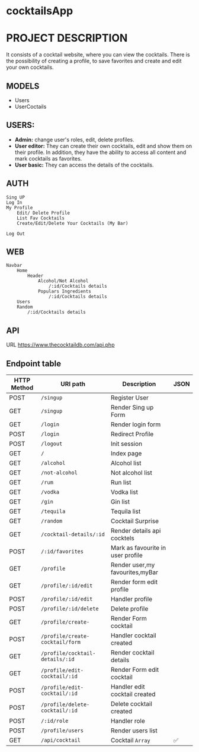 # cocktailsApp
# PROJECT DESCRIPTION

It consists of a cocktail website, where you can view the cocktails. There is the possibility of creating a profile, to save favorites and create and edit your own cocktails.

## MODELS
- Users
- UserCoctails

## USERS:
- **Admin:** change user's roles, edit, delete profiles.
- **User editor:** They can create their own cocktails, edit and show them on their profile. In addition, they have the ability to access all content and mark cocktails as favorites.
- **User basic:** They can access the details of the cocktails.

## AUTH
    Sing UP
    Log In
    My Profile
        Edit/ Delete Profile
        List Fav Cocktails
        Create/Edit/Delete Your Cocktails (My Bar)

    Log Out

## WEB
    Navbar
        Home
            Header
                Alcohol/Not Alcohol
                    /:id/Cocktails details
                Populars Ingredients
                    /:id/Cocktails details
        Users
        Random
            /:id/Cocktails details

## API
URL
    https://www.thecocktaildb.com/api.php


## Endpoint table

| HTTP Method 	| URI path      	        | Description                                   |   JSON 	 |
|-------------	|---------------	        |-----------------------------------------------|-------------
| POST         	| `/singup`             	| Register  User                                | 
| GET         	| `/singup`             	| Render Sing up Form       	                | 
| GET         	| `/login`             	    | Render login form                             | 
| POST         	| `/login`             	    | Redirect Profile                              | 
| POST         	| `/logout`             	| Init session                                  | 
| GET         	| `/`             	        | Index page          	                        | 
| GET         	| `/alcohol` 	            | Alcohol list 	                                |
| GET         	| `/not-alcohol` 	        | Not alcohol list 	                            |
| GET         	| `/rum` 	                | Run list 	                                    |
| GET         	| `/vodka` 	                | Vodka list 	                                |
| GET         	| `/gin` 	                | Gin list 	                                    |
| GET       	| `/tequila` 	            | Tequila list	                                |
| GET       	| `/random` 	            | Cocktail Surprise	                                |
| GET           | `/cocktail-details/:id` 	        | Render details api cocktels 	                |
| POST         	| `/:id/favorites`          | Mark as favourite in user profile 	        |
| GET       	| `/profile` 	            | Render user,my favourites,myBar 	            |
| GET           | `/profile/:id/edit` 	    | Render form edit profile 	                    |
| POST          | `/profile/:id/edit`       | Handler profile 	                            |
| POST          | `/profile/:id/delete`     | Delete profile	                            |
| GET           | `/profile/create-`         | Render Form cocktail 	            |
| POST          | `/profile/create-cocktail/form`         | Handler cocktail created 	        |
| GET           | `/profile/cocktail-details/:id`         | Render cocktail details 
| GET           | `/profile/edit-cocktail/:id`  | Render Form edit cocktail 	    |
| POST          | `/profile/edit-cocktail/:id`  | Handler edit cocktail created   |
| POST          | `/profile/delete-cocktail/:id`| Delete cocktail created 	    |
| POST          | `/:id/role`               | Handler role 	                                |
| POST          | `/profile/users`               | Render users list	                                |
| GET         	| `/api/cocktail` 	    | Cocktail `Array` 	                            | ✅  
